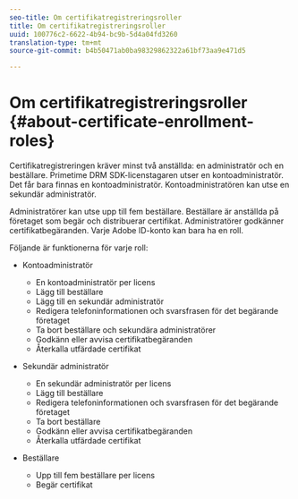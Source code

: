 ```yaml
---
seo-title: Om certifikatregistreringsroller
title: Om certifikatregistreringsroller
uuid: 100776c2-6622-4b94-bc9b-5d4a04fd3260
translation-type: tm+mt
source-git-commit: b4b50471ab0ba98329862322a61bf73aa9e471d5

---
```



# Om certifikatregistreringsroller {#about-certificate-enrollment-roles}

Certifikatregistreringen kräver minst två anställda: en administratör och en beställare. Primetime DRM SDK-licenstagaren utser en kontoadministratör. Det får bara finnas en kontoadministratör. Kontoadministratören kan utse en sekundär administratör.

Administratörer kan utse upp till fem beställare. Beställare är anställda på företaget som begär och distribuerar certifikat. Administratörer godkänner certifikatbegäranden. Varje Adobe ID-konto kan bara ha en roll.

Följande är funktionerna för varje roll:

* Kontoadministratör

   * En kontoadministratör per licens
   * Lägg till beställare
   * Lägg till en sekundär administratör
   * Redigera telefoninformationen och svarsfrasen för det begärande företaget
   * Ta bort beställare och sekundära administratörer
   * Godkänn eller avvisa certifikatbegäranden
   * Återkalla utfärdade certifikat

* Sekundär administratör

   * En sekundär administratör per licens
   * Lägg till beställare
   * Redigera telefoninformationen och svarsfrasen för det begärande företaget
   * Ta bort beställare
   * Godkänn eller avvisa certifikatbegäranden
   * Återkalla utfärdade certifikat

* Beställare

   * Upp till fem beställare per licens
   * Begär certifikat

